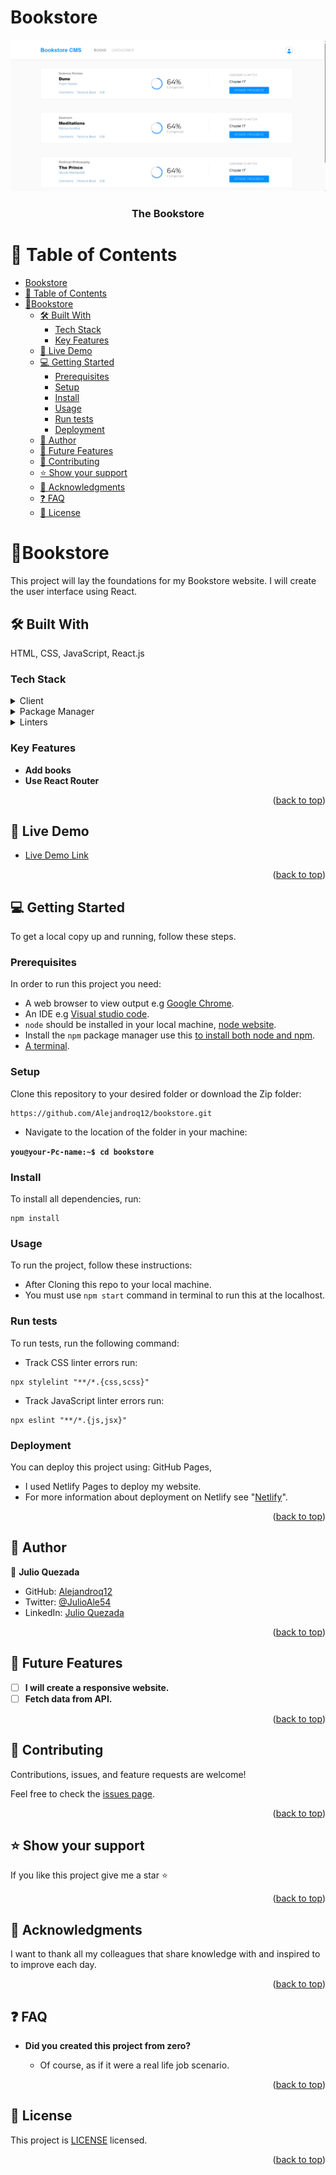 # Bookstore

<a name="readme-top"></a>

<div align="center">
    <img src="./public/logo.png" alt="logo" width="550"  height="auto" />
  <br/>
  <h3><b>The Bookstore</b></h3>

</div>

<!-- TABLE OF CONTENTS -->

# 📗 Table of Contents

- [Bookstore](#bookstore)
- [📗 Table of Contents](#-table-of-contents)
- [📖Bookstore ](#bookstore-)
  - [🛠 Built With ](#-built-with-)
    - [Tech Stack ](#tech-stack-)
    - [Key Features ](#key-features-)
  - [🚀 Live Demo ](#-live-demo-)
  - [💻 Getting Started ](#-getting-started-)
    - [Prerequisites](#prerequisites)
    - [Setup](#setup)
    - [Install](#install)
    - [Usage](#usage)
    - [Run tests](#run-tests)
    - [Deployment ](#deployment-)
  - [👥 Author ](#-author-)
  - [🔭 Future Features ](#-future-features-)
  - [🤝 Contributing ](#-contributing-)
  - [⭐️ Show your support ](#️-show-your-support-)
  - [🙏 Acknowledgments ](#-acknowledgments-)
  - [❓ FAQ ](#-faq-)
  - [📝 License ](#-license-)

<!-- PROJECT DESCRIPTION -->

# 📖Bookstore <a name="about-project"></a>

This project will lay the foundations for my Bookstore website. I will create the user interface using React.

## 🛠 Built With <a name="built-with"></a>
HTML,
CSS,
JavaScript,
React.js

### Tech Stack <a name="tech-stack"></a>

<details>
  <summary>Client</summary>
  <ul>
    <li><a href="https://developer.mozilla.org/en-US/docs/Web/HTML">HTML</a></li>
    <li><a href="https://developer.mozilla.org/en-US/docs/Web/CSS">CSS</a></li>
    <li><a href="https://developer.mozilla.org/en-US/docs/Web/JavaScript">JavaScript</a></li>
    <li><a href="https://react.dev/">React.js</a></li>
  </ul>
</details>

<details>
  <summary>Package Manager</summary>
  <ul>
    <li><a href="https://www.npmjs.com/">npm</a></li>
  </ul>
</details>
<details>
  <summary>Linters</summary>
  <ul>
      <li><a href="https://eslint.org/">ESLint</a></li>
      <li><a href="https://stylelint.io/">Stylelint</a></li>
  </ul>
</details>

<!-- Features -->

### Key Features <a name="key-features"></a>

- **Add books**
- **Use React Router**

<p align="right">(<a href="#readme-top">back to top</a>)</p>

<!-- LIVE DEMO -->

## 🚀 Live Demo <a name="live-demo"></a>

- [Live Demo Link](https://candid-quokka-8e7e31.netlify.app/)

<p align="right">(<a href="#readme-top">back to top</a>)</p>

<!-- GETTING STARTED -->

## 💻 Getting Started <a name="getting-started"></a>


To get a local copy up and running, follow these steps.

### Prerequisites

In order to run this project you need:

- A web browser to view output e.g [Google Chrome](https://www.google.com/chrome/).
- An IDE e.g [Visual studio code](https://code.visualstudio.com/).
- `node` should be installed in your local machine, [node website](https://nodejs.org/en/download/).
- Install the `npm` package manager use this [to install both node and npm](https://docs.npmjs.com/downloading-and-installing-node-js-and-npm).
- [A terminal](https://code.visualstudio.com/docs/terminal/basics).

### Setup

Clone this repository to your desired folder or download the Zip folder:

```
https://github.com/Alejandroq12/bookstore.git

```

- Navigate to the location of the folder in your machine:

**``you@your-Pc-name:~$ cd bookstore``**

### Install

To install all dependencies, run:

```
npm install
```

### Usage

To run the project, follow these instructions:

- After Cloning this repo to your local machine.
- You must use `npm start` command in terminal to run this at the localhost.

### Run tests

To run tests, run the following command:

- Track CSS linter errors run:
```
npx stylelint "**/*.{css,scss}"
```
- Track JavaScript linter errors run:
```
npx eslint "**/*.{js,jsx}"
```

### Deployment <a name="deployment"></a>

You can deploy this project using: GitHub Pages,
- I used Netlify Pages to deploy my website.
- For more information about deployment on Netlify see "[Netlify](https://www.netlify.com/)".

<p align="right">(<a href="#readme-top">back to top</a>)</p>

<!-- AUTHORS -->

## 👥 Author <a name="authors"></a>

👤 **Julio Quezada**

- GitHub: [Alejandroq12](https://github.com/Alejandroq12)
- Twitter: [@JulioAle54](https://twitter.com/JulioAle54)
- LinkedIn: [Julio Quezada](https://www.linkedin.com/in/quezadajulio/)

<p align="right">(<a href="#readme-top">back to top</a>)</p>

<!-- FUTURE FEATURES -->

## 🔭 Future Features <a name="future-features"></a>

- [ ] **I will create a responsive website.**
- [ ] **Fetch data from API.**

<p align="right">(<a href="#readme-top">back to top</a>)</p>

<!-- CONTRIBUTING -->

## 🤝 Contributing <a name="contributing"></a>

Contributions, issues, and feature requests are welcome!

Feel free to check the [issues page](../../issues/).

<p align="right">(<a href="#readme-top">back to top</a>)</p>

<!-- SUPPORT -->

## ⭐️ Show your support <a name="support"></a>

If you like this project give me a star ⭐️

<p align="right">(<a href="#readme-top">back to top</a>)</p>

<!-- ACKNOWLEDGEMENTS -->

## 🙏 Acknowledgments <a name="acknowledgements"></a>

I want to thank all my colleagues that share knowledge with and inspired to to improve each day.

<p align="right">(<a href="#readme-top">back to top</a>)</p>

<!-- FAQ  -->

## ❓ FAQ <a name="faq"></a>

- **Did you created this project from zero?**

  - Of course, as if it were a real life job scenario.

<p align="right">(<a href="#readme-top">back to top</a>)</p>

<!-- LICENSE -->

## 📝 License <a name="license"></a>

This project is [LICENSE](./LICENSE) licensed.

<p align="right">(<a href="#readme-top">back to top</a>)</p>